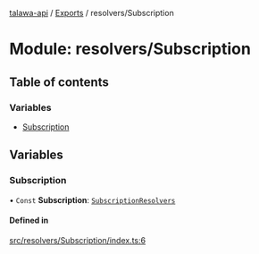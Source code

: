 [talawa-api](../README.md) / [Exports](../modules.md) / resolvers/Subscription

# Module: resolvers/Subscription

## Table of contents

### Variables

- [Subscription](resolvers_Subscription.md#subscription)

## Variables

### Subscription

• `Const` **Subscription**: [`SubscriptionResolvers`](types_generatedGraphQLTypes.md#subscriptionresolvers)

#### Defined in

[src/resolvers/Subscription/index.ts:6](https://github.com/PalisadoesFoundation/talawa-api/blob/12ccdb6/src/resolvers/Subscription/index.ts#L6)
